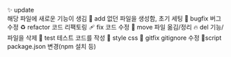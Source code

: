 ✨ update  
해당 파일에 새로운 기능이 생김
🎉 add
없던 파일을 생성함, 초기 세팅
🐛 bugfix
버그 수정
♻️ refactor
코드 리팩토링
🩹 fix
코드 수정
🚚 move
파일 옮김/정리
🔥 del
기능/파일을 삭제
🍻 test
테스트 코드를 작성
💄 style
css
🙈 gitfix
gitignore 수정
🔨script
package.json 변경(npm 설치 등)
